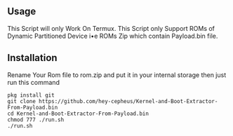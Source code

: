 ## Usage
This Script will only Work On Termux.
This Script only Support ROMs of Dynamic Partitioned Device i•e ROMs Zip which contain Payload.bin file.


## Installation
Rename Your Rom file to rom.zip and put it in your internal storage then just run this command
```
pkg install git
git clone https://github.com/hey-cepheus/Kernel-and-Boot-Extractor-From-Payload.bin
cd Kernel-and-Boot-Extractor-From-Payload.bin
chmod 777 ./run.sh
./run.sh
```
